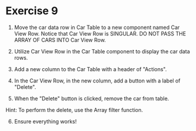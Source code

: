 # Exercise 9

1. Move the car data row in Car Table to a new component named Car View Row. Notice that Car View Row is SINGULAR. DO NOT PASS THE ARRAY OF CARS INTO Car View Row.

2. Utilize Car View Row in the Car Table component to display the car data rows.

3. Add a new column to the Car Table with a header of "Actions".

4. In the Car View Row, in the new column, add a button with a label of "Delete".

5. When the "Delete" button is clicked, remove the car from table.

Hint: To perform the delete, use the Array filter function.

6. Ensure everything works!